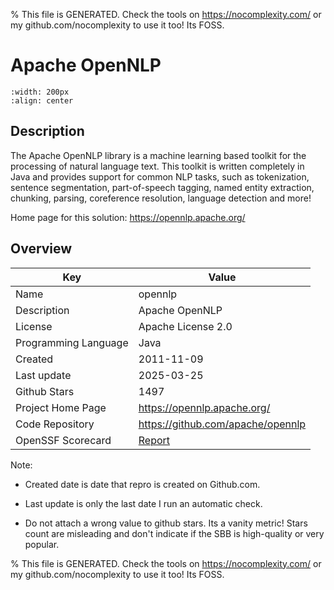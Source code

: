
% This file is GENERATED. Check the tools on https://nocomplexity.com/ or my github.com/nocomplexity to use it too! Its FOSS. 

# Apache OpenNLP


```{image} https://opennlp.apache.org/img/opennlp-logo.png 
:width: 200px 
:align: center 
```

## Description 

The Apache OpenNLP library is a machine learning based toolkit for the processing of natural language text. This toolkit is written completely in Java and provides support for common NLP tasks, such as tokenization, sentence segmentation, part-of-speech tagging, named entity extraction, chunking, parsing, coreference resolution, language detection and more!

Home page for this solution: https://opennlp.apache.org/ 

## Overview 

| Key | Value |
| --- | --- |
| Name | opennlp |
| Description | Apache OpenNLP |
| License | Apache License 2.0 |
| Programming Language | Java |
| Created | 2011-11-09 |
| Last update | 2025-03-25 |
| Github Stars | 1497 |
| Project Home Page | https://opennlp.apache.org/ |
| Code Repository | https://github.com/apache/opennlp |
| OpenSSF Scorecard | [Report](https://securityscorecards.dev/viewer/?uri=github.com/apache/opennlp) |

Note:
 - Created date is date that repro is created on Github.com. 

- Last update is only the last date I run an automatic check. 

- Do not attach a wrong value to github stars. Its a vanity metric! Stars count are misleading and 
don't indicate if the SBB is high-quality or very popular.

% This file is GENERATED. Check the tools on https://nocomplexity.com/ or my github.com/nocomplexity to use it too! Its FOSS. 

